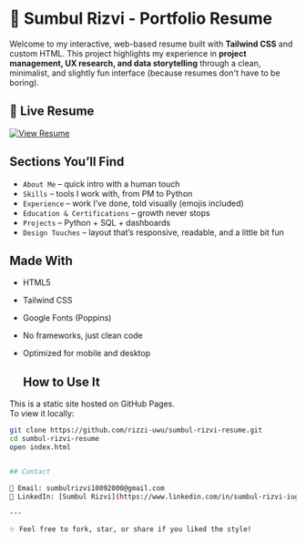 # 🌸 Sumbul Rizvi - Portfolio Resume

Welcome to my interactive, web-based resume built with **Tailwind CSS** and custom HTML. This project highlights my experience in **project management, UX research, and data storytelling** through a clean, minimalist, and slightly fun interface (because resumes don't have to be boring).

## 🔗 Live Resume

[![View Resume](https://img.shields.io/badge/View%20Live%20Resume-Click%20Here-pink?style=for-the-badge&logo=html5)](https://rizzi-uwu.github.io/sumbul-rizvi-resume/)

## Sections You’ll Find

- `About Me` – quick intro with a human touch
- `Skills` – tools I work with, from PM to Python
- `Experience` – work I’ve done, told visually (emojis included)
- `Education & Certifications` – growth never stops
- `Projects` – Python + SQL + dashboards
- `Design Touches` – layout that’s responsive, readable, and a little bit fun

## Made With

- HTML5  
- Tailwind CSS  
- Google Fonts (Poppins)  
- No frameworks, just clean code  
- Optimized for mobile and desktop

  ## How to Use It

This is a static site hosted on GitHub Pages.  
To view it locally:

```bash
git clone https://github.com/rizzi-uwu/sumbul-rizvi-resume.git
cd sumbul-rizvi-resume
open index.html


## Contact

📧 Email: sumbulrizvi10092000@gmail.com  
💼 LinkedIn: [Sumbul Rizvi](https://www.linkedin.com/in/sumbul-rizvi-iugermany)

---

✨ Feel free to fork, star, or share if you liked the style!
